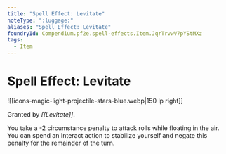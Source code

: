 ```yaml
---
title: "Spell Effect: Levitate"
noteType: ":luggage:"
aliases: "Spell Effect: Levitate"
foundryId: Compendium.pf2e.spell-effects.Item.JqrTrvwV7pYStMXz
tags:
  - Item
---
```


# Spell Effect: Levitate
![[icons-magic-light-projectile-stars-blue.webp|150 lp right]]

Granted by _[[Levitate]]_.

You take a -2 circumstance penalty to attack rolls while floating in the air. You can spend an Interact action to stabilize yourself and negate this penalty for the remainder of the turn.
